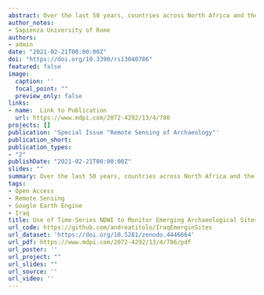 ```yaml
---
abstract: Over the last 50 years, countries across North Africa and the Middle East have seen a significant increase in dam construction which, notwithstanding their benefits, have endangered archaeological heritage. Archaeological surveys and salvage excavations have been carried out in threatened areas in the past, but the formation of reservoirs often resulted in the permanent loss of archaeological data. However, in 2018, a sharp fall in the water level of the Mosul Dam reservoir led to the emersion of the archaeological site of Kemune and allowed for its brief and targeted investigation. Reservoir water level change is not unique to the Mosul Dam, but it is a phenomenon affecting most of the artificial lakes of present-day Iraq. However, to know in advance which sites will be exposed due to a decrease in water level can be a challenging task, especially without any previous knowledge, field investigation, or high-resolution satellite image. Nonetheless, by using time-series medium-resolution satellite images, combined to obtain spectral indexes for different years, it is possible to monitor patterns of emerging archaeological sites from three major Iraqi reservoirs, i.e. Mosul, Haditha and Hamrin lake. The Normalised Difference Water Index (NDWI), generated from annual composites of Landsat and Sentinel-2 images, allow us to distinguish between water bodies and other land surfaces. When coupled with a pixel analysis of each image, the index can provide a mean for highlighting whether an archaeological site is submerged or not. Moreover, using a zonal histogram algorithm in QGIS over polygon shapefiles that represent a site surface, it is possible to assess the area of a site that has been exposed over time. The same analyses were carried out on monthly composites for the year 2018, to assess the impact of monthly variation of the water level on the archaeological sites. The results from both analyses have been visually evaluated using medium-resolution true colour images for specific years and locations and with 3 m resolution Planetscope images for 2018. Understanding emersion patterns of known archaeological sites provides a useful tool for targeted rescue excavation, while also expanding the knowledge of the post-flooding impact on cultural heritage in the regions under study.
author_notes:
- Sapienza University of Rome
authors:
- admin
date: "2021-02-21T00:00:00Z"
doi: "https://doi.org/10.3390/rs13040786"
featured: false
image:
  caption: ''
  focal_point: ""
  preview_only: false
links:
- name:  Link to Publication
  url: https://www.mdpi.com/2072-4292/13/4/786
projects: []
publication: 'Special Issue "Remote Sensing of Archaeology"' 
publication_short: 
publication_types:
- "2"
publishDate: "2021-02-21T00:00:00Z"
slides: ""
summary: Over the last 50 years, countries across North Africa and the Middle East have seen a significant increase in dam construction which, notwithstanding their benefits, have endangered archaeological heritage. Archaeological surveys and salvage excavations have been carried out in threatened areas in the past, but the formation of reservoirs often resulted in the permanent loss of archaeological data.
tags:
- Open Access
- Remote Sensing
- Google Earth Engine
- Iraq
title: Use of Time-Series NDWI to Monitor Emerging Archaeological Sites. Case Studies from Iraqi Artificial Reservoirs
url_code: https://github.com/andreatitolo/IraqEmerginSites
url_dataset: 'https://doi.org/10.5281/zenodo.4446664'
url_pdf: https://www.mdpi.com/2072-4292/13/4/786/pdf
url_poster: ''
url_project: ""
url_slides: ""
url_source: ''
url_video: ''
---
```



